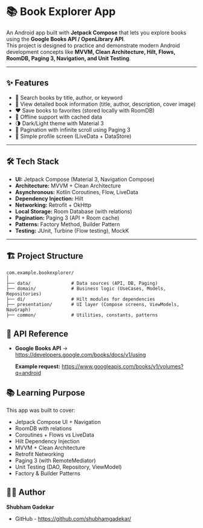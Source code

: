 # 📚 Book Explorer App

An Android app built with **Jetpack Compose** that lets you explore books using the **Google Books API / OpenLibrary API**.  
This project is designed to practice and demonstrate modern Android development concepts like **MVVM, Clean Architecture, Hilt, Flows, RoomDB, Paging 3, Navigation, and Unit Testing**.

---

## ✨ Features
- 🔎 Search books by title, author, or keyword
- 📖 View detailed book information (title, author, description, cover image)
- ❤️ Save books to favorites (stored locally with RoomDB)
- 🔄 Offline support with cached data
- 🌗 Dark/Light theme with Material 3
- 📑 Pagination with infinite scroll using Paging 3
- 👤 Simple profile screen (LiveData + DataStore)

---

## 🛠️ Tech Stack
- **UI:** Jetpack Compose (Material 3, Navigation Compose)
- **Architecture:** MVVM + Clean Architecture
- **Asynchronous:** Kotlin Coroutines, Flow, LiveData
- **Dependency Injection:** Hilt
- **Networking:** Retrofit + OkHttp
- **Local Storage:** Room Database (with relations)
- **Pagination:** Paging 3 (API + Room cache)
- **Patterns:** Factory Method, Builder Pattern
- **Testing:** JUnit, Turbine (Flow testing), MockK

---

## 🏗️ Project Structure

```plaintext
com.example.bookexplorer/
│
├── data/               # Data sources (API, DB, Paging)
├── domain/             # Business logic (UseCases, Models, Repositories)
├── di/                 # Hilt modules for dependencies
├── presentation/       # UI layer (Compose screens, ViewModels, NavGraph)
├── common/             # Utilities, constants, patterns 

```


## 🔌 API Reference
 - **Google Books API** → https://developers.google.com/books/docs/v1/using

    **Example request:** https://www.googleapis.com/books/v1/volumes?q=android

## 📚 Learning Purpose
This app was built to cover:
* Jetpack Compose UI + Navigation
* RoomDB with relations
* Coroutines + Flows vs LiveData
* Hilt Dependency Injection
* MVVM + Clean Architecture
* Retrofit Networking
* Paging 3 (with RemoteMediator)
* Unit Testing (DAO, Repository, ViewModel)
* Factory & Builder Patterns

## 👨‍💻 Author
  **Shubham Gadekar**
   - GitHub - https://github.com/shubhamgadekar/
